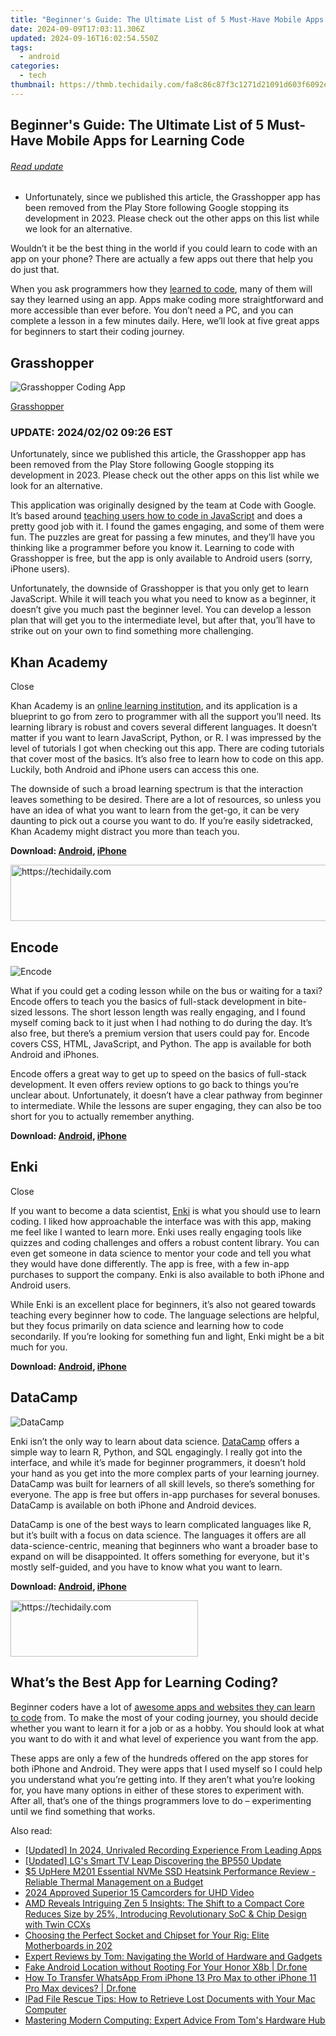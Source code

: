 ```yaml
---
title: "Beginner's Guide: The Ultimate List of 5 Must-Have Mobile Apps for Learning Code"
date: 2024-09-09T17:03:11.306Z
updated: 2024-09-16T16:02:54.550Z
tags:
  - android
categories:
  - tech
thumbnail: https://thmb.techidaily.com/fa8c86c87f3c1271d21091d603f6092e646d5c6b0bc9d94d28fa82fd16469a26.jpg
---
```


## Beginner's Guide: The Ultimate List of 5 Must-Have Mobile Apps for Learning Code

###### [Read update](https://remote-screen-capture.techidaily.com/updated-in-2024-game-recording-made-easy-with-xbox-one-capture-techniques/) 

* Unfortunately, since we published this article, the Grasshopper app has been removed from the Play Store following Google stopping its development in 2023\. Please check out the other apps on this list while we look for an alternative.

 Wouldn’t it be the best thing in the world if you could learn to code with an app on your phone? There are actually a few apps out there that help you do just that.

 When you ask programmers how they [learned to code](https://hardware-tips.techidaily.com/toms-computing-a-comprehensive-guide-on-latest-hardware-innovations/), many of them will say they learned using an app. Apps make coding more straightforward and more accessible than ever before. You don’t need a PC, and you can complete a lesson in a few minutes daily. Here, we’ll look at five great apps for beginners to start their coding journey.

##  Grasshopper

![Grasshopper Coding App](https://static1.howtogeekimages.com/wordpress/wp-content/uploads/2020/03/4fae6be0.png) 

[Grasshopper](https://grasshopper.app/)

###  UPDATE: 2024/02/02 09:26 EST

 Unfortunately, since we published this article, the Grasshopper app has been removed from the Play Store following Google stopping its development in 2023\. Please check out the other apps on this list while we look for an alternative.

 This application was originally designed by the team at Code with Google. It’s based around [teaching users how to code in JavaScript](https://www.yahoo.com/lifestyle/google-grasshopper-app-teaches-adults-202424024.html) and does a pretty good job with it. I found the games engaging, and some of them were fun. The puzzles are great for passing a few minutes, and they’ll have you thinking like a programmer before you know it. Learning to code with Grasshopper is free, but the app is only available to Android users (sorry, iPhone users).

 Unfortunately, the downside of Grasshopper is that you only get to learn JavaScript. While it will teach you what you need to know as a beginner, it doesn’t give you much past the beginner level. You can develop a lesson plan that will get you to the intermediate level, but after that, you’ll have to strike out on your own to find something more challenging.

##  Khan Academy

Close 

 Khan Academy is an [online learning institution](https://www.khanacademy.org/computing/hour-of-code/hour-of-code-lessons/hour-of-drawing-code/a/how-we-teach-coding-on-ka), and its application is a blueprint to go from zero to programmer with all the support you’ll need. Its learning library is robust and covers several different languages. It doesn’t matter if you want to learn JavaScript, Python, or R. I was impressed by the level of tutorials I got when checking out this app. There are coding tutorials that cover most of the basics. It’s also free to learn how to code on this app. Luckily, both Android and iPhone users can access this one.

 The downside of such a broad learning spectrum is that the interaction leaves something to be desired. There are a lot of resources, so unless you have an idea of what you want to learn from the get-go, it can be very daunting to pick out a course you want to do. If you’re easily sidetracked, Khan Academy might distract you more than teach you.

**Download: [Android](https://www.anrdoezrs.net/links/3607085/type/dlg/sid/UUhtgUeUpU2001555/https://play.google.com/store/apps/details?id=org.khanacademy.android), [iPhone](http://apps.apple.com/us/app/khan-academy/id469863705)** 

<!-- affiliate ads begin -->
<a href="https://ephamedtechinc.pxf.io/c/5597632/2137220/26400" target="_top" id="2137220">
  <img src="//a.impactradius-go.com/display-ad/26400-2137220" border="0" alt="https://techidaily.com" width="728" height="90"/>
</a>
<img height="0" width="0" src="https://ephamedtechinc.pxf.io/i/5597632/2137220/26400" style="position:absolute;visibility:hidden;" border="0" />
<!-- affiliate ads end -->

##  Encode

![Encode](https://static1.howtogeekimages.com/wordpress/wp-content/uploads/2024/01/encode.PNG) 

 What if you could get a coding lesson while on the bus or waiting for a taxi? Encode offers to teach you the basics of full-stack development in bite-sized lessons. The short lesson length was really engaging, and I found myself coming back to it just when I had nothing to do during the day. It’s also free, but there’s a premium version that users could pay for. Encode covers CSS, HTML, JavaScript, and Python. The app is available for both Android and iPhones.

 Encode offers a great way to get up to speed on the basics of full-stack development. It even offers review options to go back to things you’re unclear about. Unfortunately, it doesn’t have a clear pathway from beginner to intermediate. While the lessons are super engaging, they can also be too short for you to actually remember anything.

**Download: [Android](https://www.anrdoezrs.net/links/3607085/type/dlg/sid/UUhtgUeUpU2001555/https://play.google.com/store/apps/details?id=com.upskew.encode&gl=AZ), [iPhone](http://apps.apple.com/us/app/encode-learn-to-code/id1198851756)** 

##  Enki

Close 

 If you want to become a data scientist, [Enki](https://www.enki.com/start) is what you should use to learn coding. I liked how approachable the interface was with this app, making me feel like I wanted to learn more. Enki uses really engaging tools like quizzes and coding challenges and offers a robust content library. You can even get someone in data science to mentor your code and tell you what they would have done differently. The app is free, with a few in-app purchases to support the company. Enki is also available to both iPhone and Android users.

 While Enki is an excellent place for beginners, it’s also not geared towards teaching every beginner how to code. The language selections are helpful, but they focus primarily on data science and learning how to code secondarily. If you’re looking for something fun and light, Enki might be a bit much for you.

**Download: [Android](https://www.anrdoezrs.net/links/3607085/type/dlg/sid/UUhtgUeUpU2001555/https://play.google.com/store/apps/details?id=com.enki.insights), [iPhone](http://apps.apple.com/us/app/enki-learn-coding-programming/id993753145)** 

##  DataCamp

![DataCamp](https://static1.howtogeekimages.com/wordpress/wp-content/uploads/2024/01/datacamp.PNG) 

 Enki isn’t the only way to learn about data science. [DataCamp](https://www.datacamp.com/) offers a simple way to learn R, Python, and SQL engagingly. I really got into the interface, and while it’s made for beginner programmers, it doesn’t hold your hand as you get into the more complex parts of your learning journey. DataCamp was built for learners of all skill levels, so there’s something for everyone. The app is free but offers in-app purchases for several bonuses. DataCamp is available on both iPhone and Android devices.

 DataCamp is one of the best ways to learn complicated languages like R, but it’s built with a focus on data science. The languages it offers are all data-science-centric, meaning that beginners who want a broader base to expand on will be disappointed. It offers something for everyone, but it's mostly self-guided, and you have to know what you want to learn.

**Download: [Android](https://www.anrdoezrs.net/links/3607085/type/dlg/sid/UUhtgUeUpU2001555/https://play.google.com/store/apps/details?id=com.datacamp), [iPhone](http://apps.apple.com/us/app/datacamp-data-science-and-ai/id1263413087)** 

<!-- affiliate ads begin -->
<a href="https://wigfever.sjv.io/c/5597632/2005183/22899" target="_top" id="2005183">
  <img src="//a.impactradius-go.com/display-ad/22899-2005183" border="0" alt="https://techidaily.com" width="300" height="90"/>
</a>
<img height="0" width="0" src="https://wigfever.sjv.io/i/5597632/2005183/22899" style="position:absolute;visibility:hidden;" border="0" />
<!-- affiliate ads end -->

##  What’s the Best App for Learning Coding?

 Beginner coders have a lot of [awesome apps and websites they can learn to code](https://fox-helps.techidaily.com/navigating-gif-storage-and-use-in-the-digital-age-iphone/) from. To make the most of your coding journey, you should decide whether you want to learn it for a job or as a hobby. You should look at what you want to do with it and what level of experience you want from the app.

 These apps are only a few of the hundreds offered on the app stores for both iPhone and Android. They were apps that I used myself so I could help you understand what you’re getting into. If they aren’t what you’re looking for, you have many options in either of these stores to experiment with. After all, that’s one of the things programmers love to do – experimenting until we find something that works.

<ins class="adsbygoogle"
     style="display:block"
     data-ad-format="autorelaxed"
     data-ad-client="ca-pub-7571918770474297"
     data-ad-slot="1223367746"></ins>

<ins class="adsbygoogle"
     style="display:block"
     data-ad-client="ca-pub-7571918770474297"
     data-ad-slot="8358498916"
     data-ad-format="auto"
     data-full-width-responsive="true"></ins>

<span class="atpl-alsoreadstyle">Also read:</span>
<div><ul>
<li><a href="https://on-screen-recording.techidaily.com/updated-in-2024-unrivaled-recording-experience-from-leading-apps/"><u>[Updated] In 2024, Unrivaled Recording Experience From Leading Apps</u></a></li>
<li><a href="https://extra-approaches.techidaily.com/updated-lgs-smart-tv-leap-discovering-the-bp550-update/"><u>[Updated] LG's Smart TV Leap Discovering the BP550 Update</u></a></li>
<li><a href="https://hardware-tips.techidaily.com/5-uphere-m201-essential-nvme-ssd-heatsink-performance-review-reliable-thermal-management-on-a-budget/"><u>$5 UpHere M201 Essential NVMe SSD Heatsink Performance Review - Reliable Thermal Management on a Budget</u></a></li>
<li><a href="https://fox-direct.techidaily.com/2024-approved-superior-15-camcorders-for-uhd-video/"><u>2024 Approved Superior 15 Camcorders for UHD Video</u></a></li>
<li><a href="https://hardware-tips.techidaily.com/amd-reveals-intriguing-zen-5-insights-the-shift-to-a-compact-core-reduces-size-by-25-introducing-revolutionary-soc-and-chip-design-with-twin-ccxs/"><u>AMD Reveals Intriguing Zen 5 Insights: The Shift to a Compact Core Reduces Size by 25%, Introducing Revolutionary SoC & Chip Design with Twin CCXs</u></a></li>
<li><a href="https://hardware-tips.techidaily.com/choosing-the-perfect-socket-and-chipset-for-your-rig-elite-motherboards-in-202/"><u>Choosing the Perfect Socket and Chipset for Your Rig: Elite Motherboards in 202</u></a></li>
<li><a href="https://hardware-tips.techidaily.com/expert-reviews-by-tom-navigating-the-world-of-hardware-and-gadgets/"><u>Expert Reviews by Tom: Navigating the World of Hardware and Gadgets</u></a></li>
<li><a href="https://android-location.techidaily.com/fake-android-location-without-rooting-for-your-honor-x8b-drfone-by-drfone-virtual/"><u>Fake Android Location without Rooting For Your Honor X8b | Dr.fone</u></a></li>
<li><a href="https://review-topics.techidaily.com/how-to-transfer-whatsapp-from-iphone-13-pro-max-to-other-iphone-11-pro-max-devices-drfone-by-drfone-transfer-whatsapp-from-ios-transfer-whatsapp-from-ios/"><u>How To Transfer WhatsApp From iPhone 13 Pro Max to other iPhone 11 Pro Max devices? | Dr.fone</u></a></li>
<li><a href="https://os-tips.techidaily.com/ipad-file-rescue-tips-how-to-retrieve-lost-documents-with-your-mac-computer/"><u>IPad File Rescue Tips: How to Retrieve Lost Documents with Your Mac Computer</u></a></li>
<li><a href="https://hardware-tips.techidaily.com/mastering-modern-computing-expert-advice-from-toms-hardware-hub/"><u>Mastering Modern Computing: Expert Advice From Tom's Hardware Hub</u></a></li>
</ul></div>

